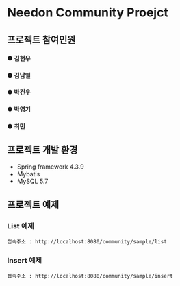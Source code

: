 # Needon Community Proejct

## 프로젝트 참여인원

#### ● 김현우<br>
#### ● 김남일<br>
#### ● 박건우<br>
#### ● 박영기<br>
#### ● 최민

## 프로젝트 개발 환경

- Spring framework 4.3.9
- Mybatis
- MySQL 5.7

## 프로젝트 예제

### List 예제
```
접속주소 : http://localhost:8080/community/sample/list
```

### Insert 예제
```
접속주소 : http://localhost:8080/community/sample/insert
```
